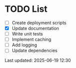 # TODO List

- [ ] Create deployment scripts
- [x] Update documentation
- [ ] Write unit tests
- [ ] Implement caching
- [ ] Add logging
- [ ] Update dependencies

Last updated: 2025-06-19 12:30
